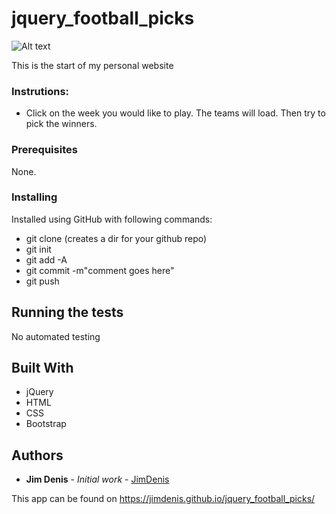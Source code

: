 # jquery_football_picks

![Alt text](screencapture-jims-skills.png)

This is the start of my personal website

### Instrutions:

-   Click on the week you would like to play. The teams will load. Then try to pick the winners.

### Prerequisites

None.

### Installing

Installed using GitHub with following commands:

-   git clone (creates a dir for your github repo)
-   git init
-   git add -A
-   git commit -m"comment goes here"
-   git push

## Running the tests

No automated testing

## Built With

-   jQuery
-   HTML
-   CSS
-   Bootstrap

## Authors

-   **Jim Denis** - _Initial work_ - [JimDenis](https://github.com/JimDenis)

This app can be found on https://jimdenis.github.io/jquery_football_picks/
